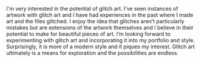 I'm very interested in the potential of glitch art. I've seen instances of artwork with glitch art and I have had experiences in the past where I made art and the files glitched. I enjoy the idea that glitches aren’t particularly mistakes but are extensions of the artwork themselves and I believe in their potential to make for beautiful pieces of art. 
I’m looking forward to experimenting with glitch art and incorporating it into my portfolio and style. Surprisingly, it is more of a modern style and it piques my interest. Glitch art ultimately is a means for exploration and the possibilities are endless.
